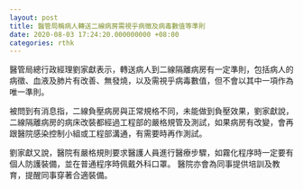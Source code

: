 ```yaml
---
layout: post
title: 醫管局稱病人轉送二線病房需視乎病徵及病毒數值等準則
date: 2020-08-03 17:24:20.000000000 +08:00
categories: rthk
---
```


醫管局總行政經理劉家獻表示，轉送病人到二線隔離病房有一定準則，包括病人的病徵、血液及肺片有改善、無發燒，以及需視乎病毒數值，但不會以其中一項作為唯一準則。 

被問到有消息指，二線負壓病房與正常規格不同，未能做到負壓效果，劉家獻說，二線隔離病房的病床改裝都經過工程部的嚴格規管及測試，如果病房有改變，會再跟醫院感染控制小組或工程部溝通，有需要時再作測試。 

劉家獻又說，醫院有嚴格規則要求醫護人員進行醫療步驟，如霧化程序時一定要有個人防護裝備，並在普通程序時佩戴外科口罩。 醫院亦會為同事提供培訓及教育，提醒同事穿著合適裝備。
